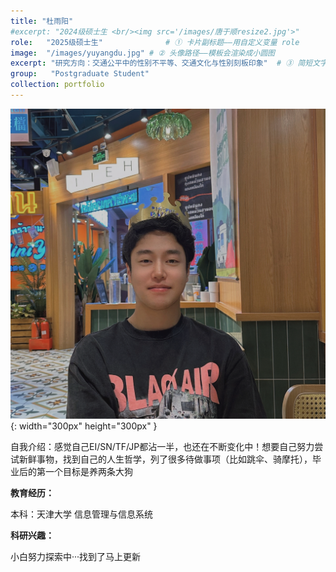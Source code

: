 ```yaml
---
title: "杜雨阳"
#excerpt: "2024级硕士生 <br/><img src='/images/唐于顺resize2.jpg'>"
role:   "2025级硕士生"              # ① 卡片副标题——用自定义变量 role
image:  "/images/yuyangdu.jpg" # ② 头像路径——模板会渲染成小圆图
excerpt: "研究方向：交通公平中的性别不平等、交通文化与性别刻板印象"  # ③ 简短文字摘要
group:   "Postgraduate Student" 
collection: portfolio
---
```



![Yushun Tang](/images/yuyangdu.jpg){: width="300px" height="300px" }


自我介绍：感觉自己EI/SN/TF/JP都沾一半，也还在不断变化中！想要自己努力尝试新鲜事物，找到自己的人生哲学，列了很多待做事项（比如跳伞、骑摩托），毕业后的第一个目标是养两条大狗


**教育经历：**

本科：天津大学 信息管理与信息系统

**科研兴趣：**

小白努力探索中···找到了马上更新

